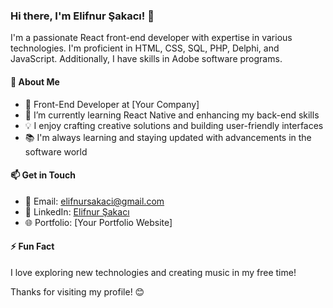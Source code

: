 <!DOCTYPE html>
### Hi there, I'm Elifnur Şakacı! 👋

I'm a passionate React front-end developer with expertise in various technologies. I'm proficient in HTML, CSS, SQL, PHP, Delphi, and JavaScript. Additionally, I have skills in Adobe software programs.

#### 🚀 About Me

- 💼 Front-End Developer at [Your Company]
- 🌱 I’m currently learning React Native and enhancing my back-end skills
- 💡 I enjoy crafting creative solutions and building user-friendly interfaces
- 📚 I'm always learning and staying updated with advancements in the software world

#### 📫 Get in Touch

- 📧 Email: [elifnursakaci@gmail.com](mailto:elifnursakaci@gmail.com)
- 💼 LinkedIn: [Elifnur Şakacı](https://www.linkedin.com/in/elifnursakaci/)
- 🌐 Portfolio: [Your Portfolio Website]

#### ⚡ Fun Fact

I love exploring new technologies and creating music in my free time!

Thanks for visiting my profile! 😊

